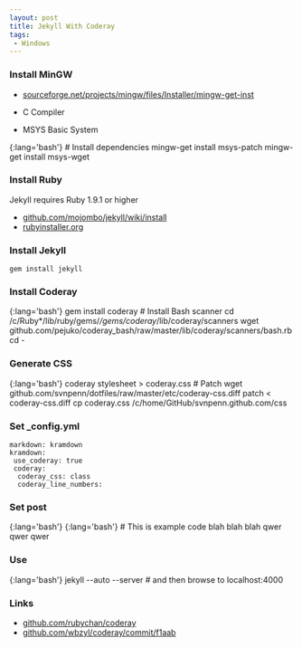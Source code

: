 ```yaml
---
layout: post
title: Jekyll With Coderay
tags:
 - Windows
---
```


### Install MinGW
* [sourceforge.net/projects/mingw/files/Installer/mingw-get-inst][n]

* C Compiler
* MSYS Basic System

{:lang='bash'}
	# Install dependencies
	mingw-get install msys-patch
	mingw-get install msys-wget

### Install Ruby
Jekyll requires Ruby 1.9.1 or higher

* [github.com/mojombo/jekyll/wiki/install][g]
* [rubyinstaller.org](http://rubyinstaller.org)

### Install Jekyll
	gem install jekyll

### Install Coderay

{:lang='bash'}
	gem install coderay
	# Install Bash scanner
	cd /c/Ruby*/lib/ruby/gems/*/gems/coderay*/lib/coderay/scanners
	wget github.com/pejuko/coderay_bash/raw/master/lib/coderay/scanners/bash.rb
	cd -

### Generate CSS

{:lang='bash'}
	coderay stylesheet > coderay.css
	# Patch	
	wget github.com/svnpenn/dotfiles/raw/master/etc/coderay-css.diff
	patch < coderay-css.diff
	cp coderay.css /c/home/GitHub/svnpenn.github.com/css

### Set _config.yml
    markdown: kramdown
    kramdown:
     use_coderay: true
     coderay:
      coderay_css: class
      coderay_line_numbers:

### Set post

{:lang='bash'}
	{:lang='bash'}
		# This is example code
		blah blah blah
		qwer qwer qwer

### Use

{:lang='bash'}
	jekyll --auto --server
	# and then browse to localhost:4000

### Links
* [github.com/rubychan/coderay](http://github.com/rubychan/coderay)
* [github.com/wbzyl/coderay/commit/f1aab][t]

[g]:http://github.com/mojombo/jekyll/wiki/install
[n]:http://sourceforge.net/projects/mingw/files/Installer/mingw-get-inst
[t]:http://github.com/wbzyl/coderay/commit/f1aab













